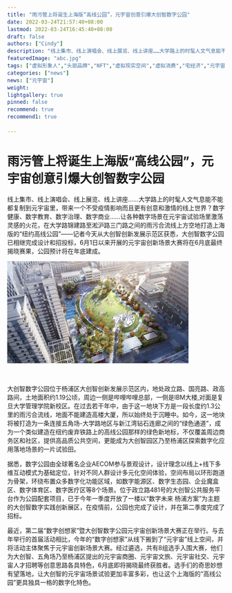 ```yaml
---
title: "雨污管上将诞生上海版“高线公园”，元宇宙创意引爆大创智数字公园"
date: 2022-03-24T21:57:40+08:00
lastmod: 2022-03-24T16:45:40+08:00
draft: false
authors: ["Cindy"]
description: "线上集市、线上演唱会、线上展览、线上讲座……大学路上的时髦人文气息能不能都复制到元宇宙里，带来一个不受疫情影响而且更有创意和激情的线上世界？数字健康、数字教育、数字治理、数字商业"
featuredImage: "abc.jpg"
tags: ["虚拟形象人","头部品牌","NFT","虚拟现实空间","虚拟消费","宅经济","元宇宙第一股","元宇宙之战"]
categories: ["news"]
news: ["元宇宙"]
weight: 
lightgallery: true
pinned: false
recommend: true
recommend1: true

---
```


# 雨污管上将诞生上海版“高线公园”，元宇宙创意引爆大创智数字公园

线上集市、线上演唱会、线上展览、线上讲座……大学路上的时髦人文气息能不能都复制到元宇宙里，带来一个不受疫情影响而且更有创意和激情的线上世界？数字健康、数字教育、数字治理、数字商业……让各种数字场景在元宇宙试验场里激荡灵感的火花，在大学路锦建路至淞沪路三门路之间的雨污合流线上方空地打造上海版的“纽约高线公园”——记者今天从大创智创新发展示范区获悉，大创智数字公园已相继完成设计和招投标，6月1日以来开展的元宇宙创新场景大赛将在6月底最终揭晓赛果，公园预计将在年底建成。

![数字公园概念图](abc.jpg)

​                                                                  

大创智数字公园位于杨浦区大创智创新发展示范区内，地处政立路、国亮路、政高路间，土地面积约1.19公顷，周边一侧是哔哩哔哩总部，一侧是IBM大楼,对面是复旦大学管理学院新校区。在过去若干年中，由于这一地块下方是一段长度约1.3公里的雨污合流线，地面不能建造高楼大厦，所以始终处于沉睡中。如今，这一地块将被打造为一条连接五角场-大学路地区与新江湾钻石连廊之间的“绿色通道”，成为一个类似建造在纽约废弃铁路上的高线公园那样的绿色新地标，不仅覆盖周边商务区和社区，提供高品质公共空间，更能成为大创智园区乃至杨浦区探索数字化应用落地场景的一片试验田。

据悉，数字公园由全球著名企业AECOM参与景观设计，设计理念以线上+线下多维互动模式为基础定位，针对不同人群设计多元化空间体验，空间布局以环形跑道为骨架，环绕布置众多数字化功能区域，如数字能源区、数字生态园、企业魔盒区、数字体育区、数字医疗区等8个场景。位于政立路481号的大创智公共服务平台作为公园配套项目，已于今年一季度开放了一楼以“数字未来 杨浦方案”为主题的大创智数字实践创新展区，在疫情前，公园也完成了设计，并在第二季度完成了招标。

最近，第二届“数字创想家”暨大创智数字公园元宇宙创新场景大赛正在举行。与去年举行的首届活动相比，今年的“数字创想家”从线下搬到了“元宇宙”线上空间，并将活动主体聚焦于元宇宙创新场景大赛。经过遴选，共有8组选手入围大赛，他们为大创智、五角场乃至杨浦区提出的元宇宙商圈、元宇宙文旅、元宇宙社交、元宇宙人才招聘等创意思路各具特色，6月底即将揭晓最终获胜者。选手们的奇思妙想有望落地，让大创智的元宇宙场景试验更加丰富多彩，也让这个上海版的“高线公园”更具独具一格的数字化特色。